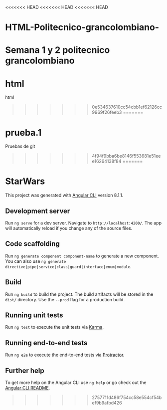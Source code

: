 <<<<<<< HEAD
<<<<<<< HEAD
<<<<<<< HEAD
# HTML-Politecnico-grancolombiano-
Semana 1 y 2 politecnico grancolombiano 
=======
# html
html
>>>>>>> 0e534637610cc54cbb1ef62126cc9969f26feeb3
=======
# prueba.1
Pruebas de git
>>>>>>> 4f94f9bba6be8146f553681e51eee16264138f84
=======
# StarWars

This project was generated with [Angular CLI](https://github.com/angular/angular-cli) version 8.1.1.

## Development server

Run `ng serve` for a dev server. Navigate to `http://localhost:4200/`. The app will automatically reload if you change any of the source files.

## Code scaffolding

Run `ng generate component component-name` to generate a new component. You can also use `ng generate directive|pipe|service|class|guard|interface|enum|module`.

## Build

Run `ng build` to build the project. The build artifacts will be stored in the `dist/` directory. Use the `--prod` flag for a production build.

## Running unit tests

Run `ng test` to execute the unit tests via [Karma](https://karma-runner.github.io).

## Running end-to-end tests

Run `ng e2e` to execute the end-to-end tests via [Protractor](http://www.protractortest.org/).

## Further help

To get more help on the Angular CLI use `ng help` or go check out the [Angular CLI README](https://github.com/angular/angular-cli/blob/master/README.md).
>>>>>>> 2757711d486f754cc58e554cf54bef9b9afbd426
